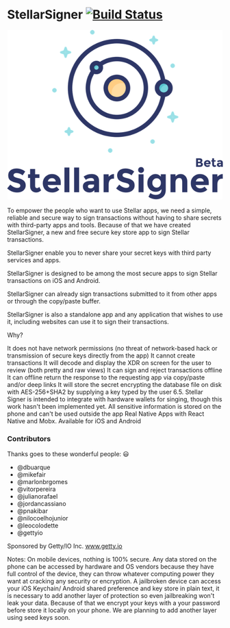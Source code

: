 
# StellarSigner [![Build Status](https://travis-ci.org/gettyio/stellar-signer.svg?branch=master)](https://travis-ci.org/gettyio/stellar-signer)

![StellarSigner](https://github.com/gettyio/stellar-signer/raw/master/src/assets/logo.png)

To empower the people who want to use Stellar apps, we need a simple, reliable and secure way to sign transactions without having to share secrets with third-party apps and tools. Because of that we have created StellarSigner, a new and free secure key store app to sign Stellar transactions. 

StellarSigner enable you to never share your secret keys with third party services and apps.

StellarSigner is designed to be among the most secure apps to sign Stellar transactions on iOS and Android.

StellarSigner can already sign transactions submitted to it from other apps or through the copy/paste buffer.

StellarSigner is also a standalone app and any application that wishes to use it, including websites can use it to sign their transactions.

Why?

It does not have network permissions (no threat of network-based hack or transmission of secure keys directly from the app)
It cannot create transactions
It will decode and display the XDR on screen for the user to review (both pretty and raw views)
It can sign and reject transactions offline
It can offline return the response to the requesting app via copy/paste and/or deep links
It will store the secret encrypting the database file on disk with AES-256+SHA2 by supplying a key typed by the user
6.5. Stellar Signer is intended to integrate with hardware wallets for singing, though this work hasn't been implemented yet.
All sensitive information is stored on the phone and can't be used outside the app
Real Native Apps with React Native and Mobx.
Available for iOS and Android
								

### Contributors

Thanks goes to these wonderful people: 😃

* @dbuarque
* @mikefair
* @marlonbrgomes
* @vitorpereira
* @julianorafael
* @jordancassiano
* @pnakibar
* @nilocoelhojunior
* @leocolodette
* @gettyio

Sponsored by Getty/IO Inc.
www.getty.io

Notes: On mobile devices, nothing is 100% secure. Any data stored on the phone can be accessed by hardware and OS vendors because they have full control of the device, they can throw whatever computing power they want at cracking any security or encryption. A jailbroken device can access your iOS Keychain/ Android shared preference and key store in plain text, it is necessary to add another layer of protection so even jailbreaking won't leak your data. Because of that we encrypt your keys with a your password before store it locally on your phone. We are planning to add another layer using seed keys soon.
